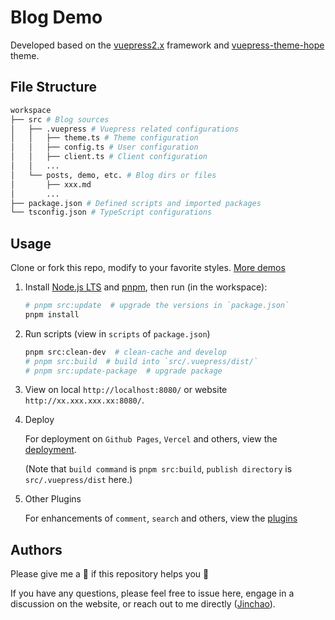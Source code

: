# Blog Demo

Developed based on the [vuepress2.x](https://v2.vuepress.vuejs.org) framework and [vuepress-theme-hope](https://theme-hope.vuejs.press) theme.

## File Structure

```sh
workspace
├── src # Blog sources
│   ├── .vuepress # Vuepress related configurations
│   │   ├── theme.ts # Theme configuration
│   │   ├── config.ts # User configuration
│   │   ├── client.ts # Client configuration
│   │   ...
│   └── posts, demo, etc. # Blog dirs or files
│       ├── xxx.md
│       ...
├── package.json # Defined scripts and imported packages
└── tsconfig.json # TypeScript configurations
```

## Usage

Clone or fork this repo, modify to your favorite styles. [More demos](https://github.com/vuepress-theme-hope/vuepress-theme-hope/tree/main/demo)

1. Install [Node.js LTS](https://nodejs.org) and [pnpm](https://pnpm.io), then run (in the workspace):

   ```sh
   # pnpm src:update  # upgrade the versions in `package.json`
   pnpm install
   ```

2. Run scripts (view in `scripts` of `package.json`)

   ```sh
   pnpm src:clean-dev  # clean-cache and develop
   # pnpm src:build  # build into `src/.vuepress/dist/`
   # pnpm src:update-package  # upgrade package
   ```

3. View on local `http://localhost:8080/` or website `http://xx.xxx.xxx.xx:8080/`.

4. Deploy

   For deployment on `Github Pages`, `Vercel` and others, view the [deployment](https://vuejs.press/guide/deployment.html).

   (Note that `build command` is `pnpm src:build`, `publish directory` is `src/.vuepress/dist` here.)

5. Other Plugins

   For enhancements of `comment`, `search` and others, view the [plugins](https://theme-hope.vuejs.press/config/plugins/intro.html)

## Authors

Please give me a 🌟 if this repository helps you 🤗

If you have any questions, please feel free to issue here, engage in a discussion on the website, or reach out to me directly ([Jinchao](http://jinchaoli.com)).
